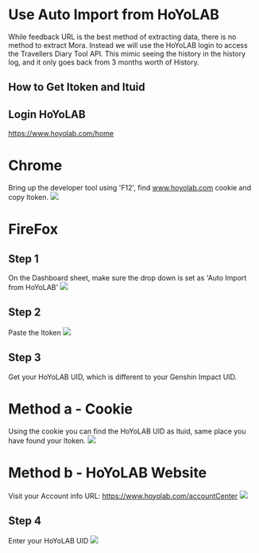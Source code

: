 # Use Auto Import from HoYoLAB
While feedback URL is the best method of extracting data, there is no method to extract Mora. Instead we will use the HoYoLAB login to access the Travellers Diary Tool API. This mimic seeing the history in the history log, and it only goes back from 3 months worth of History.

## How to Get ltoken and ltuid

## Login HoYoLAB
https://www.hoyolab.com/home

# Chrome
Bring up the developer tool using 'F12', find www.hoyolab.com cookie and copy ltoken.
<img src="https://raw.github.com/Yippy/primorina/master/images/auto-import-hoyolab/chrome-get-ltoken.png?sanitize=true">

# FireFox


## Step 1
On the Dashboard sheet, make sure the drop down is set as 'Auto Import from HoYoLAB'
<img src="https://raw.github.com/Yippy/primorina/master/images/auto-import-hoyolab/step-1-begin-auto-import-hoyolab.png?sanitize=true">

## Step 2
Paste the ltoken
<img src="https://raw.github.com/Yippy/primorina/master/images/auto-import-hoyolab/step-2-paste-ltoken.png?sanitize=true">

## Step 3
Get your HoYoLAB UID, which is different to your Genshin Impact UID.

# Method a - Cookie
Using the cookie you can find the HoYoLAB UID as ltuid, same place you have found your ltoken.
<img src="https://raw.github.com/Yippy/primorina/master/images/auto-import-hoyolab/step-3-method-b-getting-hoyolab-uid.png?sanitize=true">

# Method b - HoYoLAB Website
Visit your Account info URL: https://www.hoyolab.com/accountCenter
<img src="https://raw.github.com/Yippy/primorina/master/images/auto-import-hoyolab/step-3-method-a-getting-hoyolab-uid.png?sanitize=true">

## Step 4
Enter your HoYoLAB UID
<img src="https://raw.github.com/Yippy/primorina/master/images/auto-import-hoyolab/step-4-enter-hoyolab-uid.png?sanitize=true">
